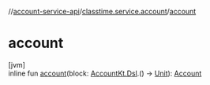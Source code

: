 //[account-service-api](../../index.md)/[classtime.service.account](index.md)/[account](account.md)

# account

[jvm]\
inline fun [account](account.md)(block: [AccountKt.Dsl](-account-kt/-dsl/index.md).() -&gt; [Unit](https://kotlinlang.org/api/latest/jvm/stdlib/kotlin/-unit/index.html)): [Account](-account/index.md)
